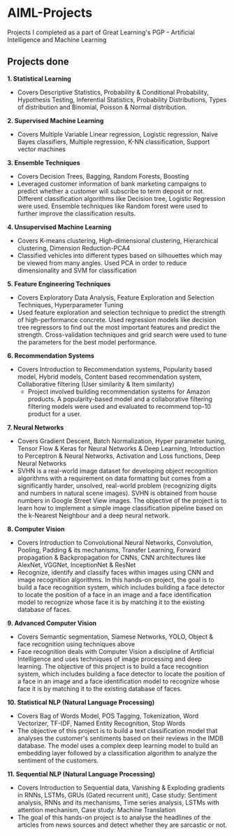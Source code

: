 # AIML-Projects
Projects I completed as a part of Great Learning's PGP - Artificial Intelligence and Machine Learning

## Projects done
**1. Statistical Learning**
   - Covers Descriptive Statistics, Probability & Conditional Probability, Hypothesis Testing, Inferential Statistics, Probability Distributions, Types of distribution and Binomial, Poisson & Normal distribution.

**2. Supervised Machine Learning**
   - Covers Multiple Variable Linear regression, Logistic regression, Naive Bayes classifiers, Multiple regression, K-NN classification, Support vector machines

**3. Ensemble Techniques**
   - Covers Decision Trees, Bagging, Random Forests, Boosting
 - Leveraged customer information of bank marketing campaigns to predict whether a customer will subscribe to term deposit or not. Different classification algorithms like Decision tree, Logistic Regression were used. Ensemble techniques like Random forest were used to further improve the classification results.

**4. Unsupervised Machine Learning**
   - Covers K-means clustering, High-dimensional clustering, Hierarchical clustering, Dimension Reduction-PCA4
- Classified vehicles into different types based on silhouettes which may be viewed from many angles. Used PCA in order to reduce dimensionality and SVM for classification

**5. Feature Engineering Techniques**
   - Covers Exploratory Data Analysis, Feature Exploration and Selection Techniques, Hyperparameter Tuning
- Used feature exploration and selection technique to predict the strength of high-performance concrete. Used regression models like decision tree regressors to find out the most important features and predict the strength. Cross-validation techniques and grid search were used to tune the parameters for the best model performance.

**6. Recommendation Systems**
   - Covers Introduction to Recommendation systems, Popularity based model, Hybrid models, Content based recommendation system, Collaborative filtering (User similarity & Item similarity)
        - Project involved building recommendation systems for Amazon products. A popularity-based model and a collaborative filtering filtering models were used and evaluated to recommend top-10 product for a user.

**7. Neural Networks**
   - Covers Gradient Descent, Batch Normalization, Hyper parameter tuning, Tensor Flow & Keras for Neural Networks & Deep Learning, Introduction to Perceptron & Neural Networks, Activation and Loss functions, Deep Neural Networks
- SVHN is a real-world image dataset for developing object recognition algorithms with a requirement on data formatting but comes from a significantly harder, unsolved, real-world problem (recognizing digits and numbers in natural scene images). SVHN is obtained from house numbers in Google Street View images. The objective of the project is to learn how to implement a simple image classification pipeline based on the k-Nearest Neighbour and a deep neural network.

**8. Computer Vision**
   - Covers Introduction to Convolutional Neural Networks, Convolution, Pooling, Padding & its mechanisms, Transfer Learning, Forward propagation & Backpropagation for CNNs, CNN architectures like AlexNet, VGGNet, InceptionNet & ResNet
- Recognize, identify and classify faces within images using CNN and image recognition algorithms. In this hands-on project, the goal is to build a face recognition system, which includes building a face detector to locate the position of a face in an image and a face identification model to recognize whose face it is by matching it to the existing database of faces.

**9. Advanced Computer Vision**
   - Covers Semantic segmentation, Siamese Networks, YOLO, Object & face recognition using techniques above
- Face recognition deals with Computer Vision a discipline of Artificial Intelligence and uses techniques of image processing and deep learning. The objective of this project is to build a face recognition system, which includes building a face detector to locate the position of a face in an image and a face identification model to recognize whose face it is by matching it to the existing database of faces.

**10. Statistical NLP (Natural Language Processing)**
   - Covers Bag of Words Model, POS Tagging, Tokenization, Word Vectorizer, TF-IDF, Named Entity Recognition, Stop Words
- The objective of this project is to build a text classification model that analyses the customer's sentiments based on their reviews in the IMDB database. The model uses a complex deep learning model to build an embedding layer followed by a classification algorithm to analyze the sentiment of the customers.

**11. Sequential NLP (Natural Language Processing)**
   - Covers Introduction to Sequential data, Vanishing & Exploding gradients in RNNs, LSTMs, GRUs (Gated recurrent unit), Case study: Sentiment analysis, RNNs and its mechanisms, Time series analysis, LSTMs with attention mechanism, Case study: Machine Translation
- The goal of this hands-on project is to analyse the headlines of the articles from news sources and detect whether they are sarcastic or not.
